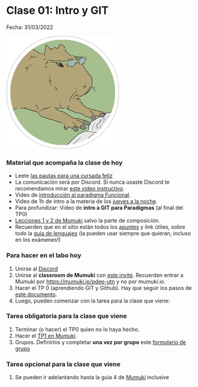 # Clase 01: Intro y GIT

Fecha: 31/03/2022

![Carpileyendo](../2021/assets/Clase%2001%20-%20Carpi%20leyendo.png)

### Material que acompaña la clase de hoy

* Leete [las pautas para una cursada feliz](https://docs.google.com/document/d/e/2PACX-1vTKoI8On5mP6SVd1UhBQEV85StwYeFoLaLH6E-yjAPzMRzK9BhHI_IKk-atcDfkp5ORfz1_c_zi-ErQ/pub)
* La comunicación será por Discord. Si nunca usaste Discord te recomendamos mirar [este video instructivo](https://youtu.be/A7eZOivOid4). 
* Video de [introducción al paradigma Funcional](https://www.youtube.com/watch?v=ypPigrP7XXs).
* Video de 1h de intro a la materia de los [jueves a la noche](https://www.youtube.com/watch?v=z20-xv5eLFA&ab_channel=ParadigmasdeProgramaci%C3%B3n-JuevesNoche).
* Para profundizar: Video de **intro a GIT para Paradigmas** (al final del TP0)
* [Lecciones 1 y 2 de Mumuki](https://mumuki.io/pdep-utn/chapters/435-programacion-funcional) salvo la parte de composición.
* Recuerden que en el sitio están todos los [apuntes](https://www.pdep.com.ar/material/apuntes) y link útiles, sobre todo la [guía de lenguajes](https://docs.google.com/document/d/e/2PACX-1vTlLkakSbp6ubcIq00PU4-Z96tg8CUSc8bO793_uftmiGjfkSn7Ug-F_y0-ieIWG6aWfuoHLJrRL8Fd/pub) (la pueden usar siempre que quieran, incluso en los exámenes!)

### Para hacer en el labo hoy

1. Unirse al [Discord](https://discord.gg/Q7aDJPVE7R)
2. Unirse al **classroom de Mumuki** con [este invite](https://mumuki.io/pdep-utn/join/vzcatA). Recuerden entrar a Mumuki por https://mumuki.io/pdep-utn y no por mumuki.io.
3. Hacer el TP 0 (aprendiendo GIT y Github). Hay que seguir los pasos de [este documento](https://docs.google.com/document/d/120KYLdaCWBydd2CZ5mYfwU2I5G1GbfwntOKqbOxvwbM/edit?usp=sharing).
4. Luego, pueden comenzar con la tarea para la clase que viene:

### Tarea obligatoria para la clase que viene

1. Terminar (o hacer) el TP0 quien no lo haya hecho.
2. Hacer el [TP1 en Mumuki](próximamente). 
3. Grupos. Definirlos y completar **una vez por grupo** este [formulario de grupo](https://docs.google.com/forms/d/e/1FAIpQLSdnqJcAOK4u0zsHg51-d7a8qxwUSuzBPFDD-F0Z_y3jZtJfIA/viewform)

### Tarea opcional para la clase que viene
1. Se pueden ir adelantando hasta la guía 4 de [Mumuki](https://mumuki.io/pdep-utn/chapters/435-programacion-funcional) inclusive
